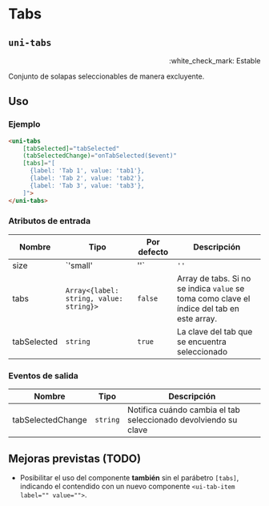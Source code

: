 Tabs
===================
`uni-tabs`
---
<p align=right>:white_check_mark: Estable</p>

Conjunto de solapas seleccionables de manera excluyente.

## Uso

### Ejemplo

```html
<uni-tabs
    [tabSelected]="tabSelected"
    (tabSelectedChange)="onTabSelected($event)"
    [tabs]="[
      {label: 'Tab 1', value: 'tab1'},
      {label: 'Tab 2', value: 'tab2'},
      {label: 'Tab 3', value: 'tab3'},
    ]">
</uni-tabs>

```

### Atributos de entrada


| Nombre      | Tipo                                      | Por defecto | Descripción 
| ----------- | ----------------------------------------- | ----------- | -----------
| size        | `'small' | ''`                            | `''`        | Indica la altura de los tabs
| tabs        | `Array<{label: string, value: string}>`   | `false`     | Array de tabs. Si no se indica `value` se toma como clave el índice del tab en este array.
| tabSelected | `string`                                  | `true`      | La clave del tab que se encuentra seleccionado

### Eventos de salida

| Nombre            | Tipo      | Descripción
| ----------------- | --------- | -----------
| tabSelectedChange | `string`  | Notifica cuándo cambia el tab seleccionado devolviendo su clave

## Mejoras previstas (TODO)

- Posibilitar el uso del componente **también** sin el parábetro `[tabs]`, indicando el contendido con un nuevo componente `<ui-tab-item label="" value="">`.
